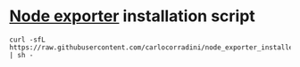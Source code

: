 # [Node exporter](https://github.com/prometheus/node_exporter) installation script

```console
curl -sfL https://raw.githubusercontent.com/carlocorradini/node_exporter_installer/main/install.sh | sh -
```
